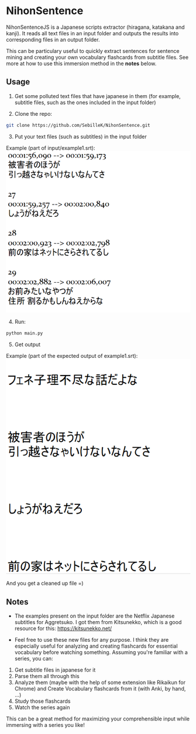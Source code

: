 # NihonSentence

NihonSentenceJS is a Japanese scripts extractor (hiragana, katakana and kanji). It reads all text files in an input folder and outputs the results into corresponding files in an output folder.

This can be particulary useful to quickly extract sentences for sentence mining and creating your own vocabulary flashcards from subtitle files. See more at how to use this immersion method in the **notes** below.

## Usage

1. Get some polluted text files that have japanese in them (for example, subtitle files, such as the ones included in the input folder)

2. Clone the repo:

```bash
git clone https://github.com/SebilleK/NihonSentence.git
```

3. Put your text files (such as subtitles) in the input folder

Example (part of input/example1.srt):
![Example1](examples/raw.png)

4. Run:

```bash
python main.py
```

5. Get output

Example (part of the expected output of example1.srt):
![Example2](examples/parsed1.png)

And you get a cleaned up file =)

## Notes

- The examples present on the input folder are the Netflix Japanese subtitles for Aggretsuko. I got them from Kitsunekko, which is a good resource for this:
  https://kitsunekko.net/

- Feel free to use these new files for any purpose. I think they are especially useful for analyzing and creating flashcards for essential vocabulary before watching something. Assuming you're familiar with a series, you can:

1. Get subtitle files in japanese for it
2. Parse them all through this
3. Analyze them (maybe with the help of some extension like Rikaikun for Chrome) and Create Vocabulary flashcards from it (with Anki, by hand, ...)
4. Study those flashcards
5. Watch the series again

This can be a great method for maximizing your comprehensible input while immersing with a series you like!
